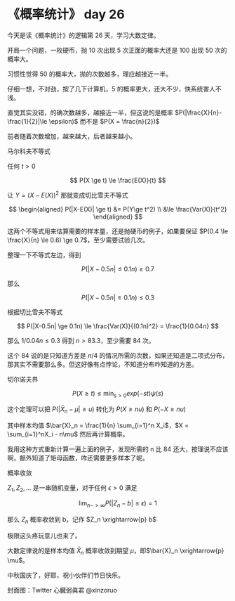 # 《概率统计》 day 26

今天是读《概率统计》的逻辑第 26 天，学习大数定律。

开局一个问题，一枚硬币，抛 10 次出现 5 次正面的概率大还是 100 出现 50 次的概率大。

习惯性觉得 50 的概率大，抛的次数越多，理应越接近一半。

仔细一想，不对劲，按了几下计算机，5 的概率更大，还大不少，快系统害人不浅。

直觉其实没错，的确次数越多，越接近一半，但这说的是概率 $P(|\frac{X}{n}-\frac{1}{2}|\le \epsilon)$ 而不是 $P(X = \frac{n}{2})$

前者随着次数增加，越来越大，后者越来越小。

马尔科夫不等式

任何 $t \gt 0$

$$
P(X \ge t) \le \frac{E(X)}{t}
$$

让 $Y = (X-E(X))^2$ 那就变成切比雪夫不等式

$$
\begin{aligned}
P(|X-E(X)| \ge t) &= P(Y\ge t^2) \\
&\le \frac{Var(X)}{t^2}
\end{aligned}
$$

这两个不等式用来估算需要的样本量，还是抛硬币的例子，如果要保证 $P(0.4 \le \frac{X}{n} \le 0.6) \ge 0.7$，至少需要试验几次。

整理一下不等式左边，得到

$$
P(|X-0.5n| \le 0.1n) \ge 0.7
$$

那么

$$
P(|X-0.5n| \ge 0.1n) \le 0.3
$$

根据切比雪夫不等式

$$
P(|X-0.5n| \ge 0.1n) \le \frac{Var(X)}{(0.1n)^2} = \frac{1}{0.04n}
$$

那么 $1/0.04n \le 0.3$ 得到 $n > 83.3$，至少需要 84 次。

这个 84 说的是只知道方差是 $n/4$ 的情况所需的次数，如果还知道是二项式分布，那其实不需要那么多。但这好像有点悖论，不知道分布咋知道的方差。

切尔诺夫界

$$
P(X \ge t) \le \min_{s \gt 0} exp(-st)\psi(s)
$$

这个定理可以把 $P(|\bar{X}_n - \mu| \ge u)$ 转化为 $P(X \ge nu)$ 和 $P(-X \ge nu)$

其中样本均值 $\bar{X}_n = \frac{1}{n} \sum_{i=1}^n X_i$，$X = \sum_{i=1}^nX_i - n\mu$ 然后再计算概率。

我用这种方式重新计算一遍上面的例子，发现所需的 n 比 84 还大，按理说不应该啊，额外知道了矩母函数，咋还需要更多样本了呢。

概率收敛

$Z_1, Z_2, ...$ 是一串随机变量，对于任何 $\epsilon \gt 0$ 满足

$$
\lim_{n -> \infty} P(|Z_n - b|\le \epsilon) = 1 
$$

那么 $Z_n$ 概率收敛到 b，记作 $Z_n \xrightarrow{p} b$

极限这头疼玩意儿也来了。

大数定律说的是样本均值 $\bar{X}_n$ 概率收敛到期望 $\mu$，即$\bar{X}_n \xrightarrow{p} \mu$。

中秋国庆了，好耶，祝小伙伴们节日快乐。

封面图：Twitter 心臓弱眞君 @xinzoruo